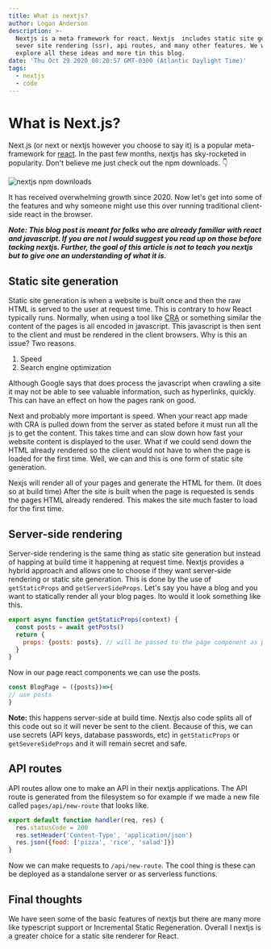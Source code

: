 ```yaml
---
title: What is nextjs?
author: Logan Anderson
description: >-
  Nextjs is a meta framework for react. Nextjs  includes static site generation,
  sever site rendering (ssr), api routes, and many other features. We will
  explore all these ideas and more tin this blog.  
date: 'Thu Oct 29 2020 08:20:57 GMT-0300 (Atlantic Daylight Time)'
tags:
  - nextjs
  - code
---
```

# What is Next.js?

Next.js (or next or nextjs however you choose to say it) is a popular meta-framework for [react](https://reactjs.org/ "React "). In the past few months, nextjs has sky-rocketed in popularity. Don't believe me just check out the npm downloads.  👇

![nextjs npm downloads](https://i.imgur.com/YkIYzgy.png "Next cpm downloads")

It has received overwhelming growth since 2020.  Now let's get into some of the features and why someone might use this over running traditional client-side react in the browser.

_**Note: This blog post is meant for folks who are already familiar with react and javascript. If you are not I would suggest you read up on those before tacking nextjs. Further, the goal of this article is not to teach you nextjs but to give one an understanding of what it is.**_

## Static site generation

Static site generation is when a website is built once and then the raw HTML is served to the user at request time. This is contrary to how React typically runs. Normally, when using a tool like [CRA](https://reactjs.org/docs/create-a-new-react-app.html) or something similar the content of the pages is all encoded in javascript. This javascript is then sent to the client and must be rendered in the client browsers. Why is this an issue? Two reasons.

1. Speed
2. Search engine optimization

Although Google says that does process the javascript when crawling a site it may not be able to see valuable information, such as hyperlinks, quickly. This can have an effect on how the pages rank on good.

Next and probably more important is speed. When your react app made with CRA is pulled down from the server as stated before it must run all the js to get the content. This takes time and can slow down how fast your website content is displayed to the user. What if we could send down the HTML already rendered so the client would not have to when the page is loaded for the first time. Well, we can and this is one form of static site generation.

Nexjs will render all of your pages and generate the HTML for them. (It does so at build time) After the site is built when the page is requested is sends the pages HTML already rendered. This makes the site much faster to load for the first time.

## Server-side rendering

Server-side rendering is the same thing as static site generation but instead of happing at build time it happening at request time. Nextjs provides a hybrid approach and allows one to choose if they want server-side rendering or static site generation. This is done by the use of `getStaticProps` and `getServerSideProps`. Let's say you have a blog and you want to statically render all your blog pages. Ito would it look something like this.

```js
export async function getStaticProps(context) {
  const posts = await getPosts()
  return {
    props: {posts: posts}, // will be passed to the page component as props
  }
}
```

Now in our page react components we can use the posts.

```js
const BlogPage = ({posts})=>{
// use posts
}
```

**Note:** this happens server-side at build time. Nextjs also code splits all of this code out so it will never be sent to the client. Because of this, we can use secrets (API keys, database passwords, etc) in `getStaticProps` or `getSevereSideProps` and it will remain secret and safe.

## API routes

API routes allow one to make an API in their nextjs applications. The API route is generated from the filesystem so for example if we made a new file called `pages/api/new-route` that looks like.

```js
export default function handler(req, res) {
  res.statusCode = 200
  res.setHeader('Content-Type', 'application/json')
  res.json({food: ['pizza', 'rice', 'salad']})
}
```

Now we can make requests to `/api/new-route`. The cool thing is these can be deployed as a standalone server or as serverless functions.

## Final thoughts

We have seen some of the basic features of nextjs but there are many more like typescript support or Incremental Static Regeneration. Overall I nextjs is a greater choice for a static site renderer for React.